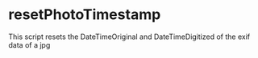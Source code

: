 # resetPhotoTimestamp

This script resets the DateTimeOriginal and DateTimeDigitized of the exif data of a jpg